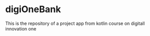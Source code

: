 # digiOneBank
This is the repository of a project app from kotlin course on digitall innovation one
